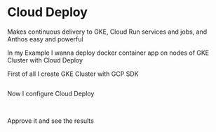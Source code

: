 # Cloud Deploy
Makes continuous delivery to GKE, Cloud Run services and jobs, and Anthos easy and powerful

In my Example I wanna deploy docker container app on nodes of GKE Cluster with Cloud Deploy

First of all I create GKE Cluster with GCP SDK

<img src="">

Now I configure Cloud Deploy

<img src="">

<img src="">

<img src="">

<img src="">

Approve it and see the results

<img src="">

<img src="">